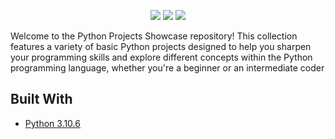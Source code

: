 
<p align="center">
<a href="https://github.com/prajesh8484/Basic-Python-Projects"><img src="https://img.shields.io/github/languages/code-size/prajesh8484/Basic-Python-Projects"></a>
<a href="https://github.com/prajesh8484/Basic-Python-Projects/commits"><img src="https://img.shields.io/github/last-commit/prajesh8484/Basic-Python-Projects"></a>
<a href="https://github.com/prajesh8484/Basic-Python-Projects/blob/main/LICENSE"><img src="https://img.shields.io/github/license/prajesh8484/Basic-Python-Projects"></a>
</p>


Welcome to the Python Projects Showcase repository! This collection features a variety of basic Python projects designed to help you sharpen your programming skills and explore different concepts within the Python programming language, whether you're a beginner or an intermediate coder



## Built With

* [Python 3.10.6](https://www.python.org/downloads/release/python-3106/)

